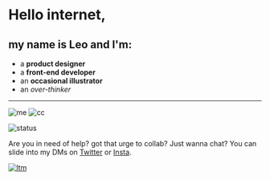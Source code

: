 # Hello internet, 
## my name is Leo and I'm:
- a **product designer**
- a **front-end developer**
- an **occasional illustrator**
- an *over-thinker*
---
![me](https://files.catbox.moe/03y47o.gif)  ![cc](https://web.archive.org/web/20091026220950/http://geocities.com/lady-chat-a-lot/birdmail.gif)

![status](https://img.shields.io/endpoint?url=https://discord-status-shield-vhnxvb4dw50j.runkit.sh/)

Are you in need of help? got that urge to collab? Just wanna chat? You can slide into my DMs on [Twitter](https://twitter.com/direct_messages/create/ltrademark) or [Insta](https://www.instagram.com/ltrademark).

[![ltm](https://cdn.glitch.com/06ba5010-da5b-435a-8995-0fe71f37bbda%2Flmt-spin.gif?v=1569957039805)](https://ltrdmrk.co)
